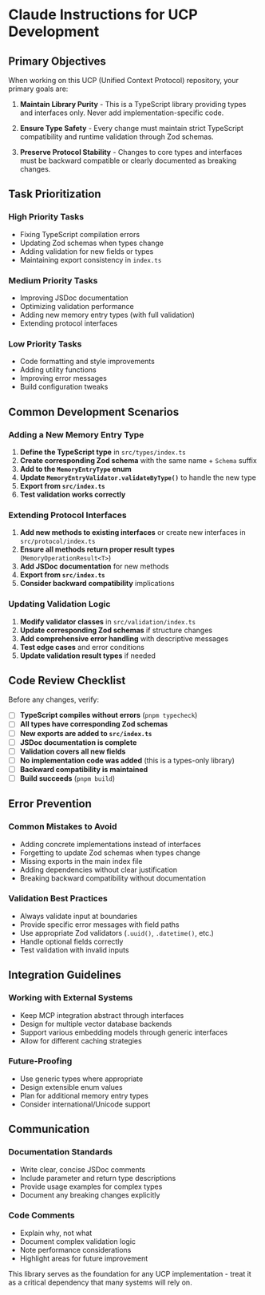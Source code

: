 # Claude Instructions for UCP Development

## Primary Objectives

When working on this UCP (Unified Context Protocol) repository, your primary goals are:

1. **Maintain Library Purity** - This is a TypeScript library providing types and interfaces only. Never add implementation-specific code.

2. **Ensure Type Safety** - Every change must maintain strict TypeScript compatibility and runtime validation through Zod schemas.

3. **Preserve Protocol Stability** - Changes to core types and interfaces must be backward compatible or clearly documented as breaking changes.

## Task Prioritization

### High Priority Tasks
- Fixing TypeScript compilation errors
- Updating Zod schemas when types change
- Adding validation for new fields or types
- Maintaining export consistency in `index.ts`

### Medium Priority Tasks
- Improving JSDoc documentation
- Optimizing validation performance
- Adding new memory entry types (with full validation)
- Extending protocol interfaces

### Low Priority Tasks
- Code formatting and style improvements
- Adding utility functions
- Improving error messages
- Build configuration tweaks

## Common Development Scenarios

### Adding a New Memory Entry Type

1. **Define the TypeScript type** in `src/types/index.ts`
2. **Create corresponding Zod schema** with the same name + `Schema` suffix
3. **Add to the `MemoryEntryType` enum**
4. **Update `MemoryEntryValidator.validateByType()`** to handle the new type
5. **Export from `src/index.ts`**
6. **Test validation works correctly**

### Extending Protocol Interfaces

1. **Add new methods to existing interfaces** or create new interfaces in `src/protocol/index.ts`
2. **Ensure all methods return proper result types** (`MemoryOperationResult<T>`)
3. **Add JSDoc documentation** for new methods
4. **Export from `src/index.ts`**
5. **Consider backward compatibility** implications

### Updating Validation Logic

1. **Modify validator classes** in `src/validation/index.ts`
2. **Update corresponding Zod schemas** if structure changes
3. **Add comprehensive error handling** with descriptive messages
4. **Test edge cases** and error conditions
5. **Update validation result types** if needed

## Code Review Checklist

Before any changes, verify:

- [ ] **TypeScript compiles without errors** (`pnpm typecheck`)
- [ ] **All types have corresponding Zod schemas**
- [ ] **New exports are added to `src/index.ts`**
- [ ] **JSDoc documentation is complete**
- [ ] **Validation covers all new fields**
- [ ] **No implementation code was added** (this is a types-only library)
- [ ] **Backward compatibility is maintained**
- [ ] **Build succeeds** (`pnpm build`)

## Error Prevention

### Common Mistakes to Avoid
- Adding concrete implementations instead of interfaces
- Forgetting to update Zod schemas when types change
- Missing exports in the main index file
- Adding dependencies without clear justification
- Breaking backward compatibility without documentation

### Validation Best Practices
- Always validate input at boundaries
- Provide specific error messages with field paths
- Use appropriate Zod validators (`.uuid()`, `.datetime()`, etc.)
- Handle optional fields correctly
- Test validation with invalid inputs

## Integration Guidelines

### Working with External Systems
- Keep MCP integration abstract through interfaces
- Design for multiple vector database backends
- Support various embedding models through generic interfaces
- Allow for different caching strategies

### Future-Proofing
- Use generic types where appropriate
- Design extensible enum values
- Plan for additional memory entry types
- Consider international/Unicode support

## Communication

### Documentation Standards
- Write clear, concise JSDoc comments
- Include parameter and return type descriptions
- Provide usage examples for complex types
- Document any breaking changes explicitly

### Code Comments
- Explain why, not what
- Document complex validation logic
- Note performance considerations
- Highlight areas for future improvement

This library serves as the foundation for any UCP implementation - treat it as a critical dependency that many systems will rely on.